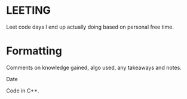 # LEETING
Leet code days I end up actually doing based on personal free time.

# Formatting
Comments on knowledge gained, algo used, any takeaways and notes. 

Date

Code in C++.
